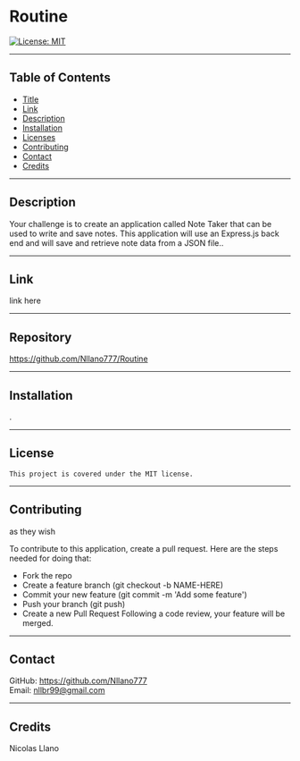 

# Routine

[![License: MIT](https://img.shields.io/badge/License-MIT-yellow.svg)](https://opensource.org/licenses/MIT)

---

## Table of Contents

* [Title](#Title)
* [Link](#Link)
* [Description](#Description)
* [Installation](#Installation)
* [Licenses](#Licenses)
* [Contributing](#Contributing)
* [Contact](#Contact)
* [Credits](#Credits)
    
---

## Description

Your challenge is to create an application called Note Taker that can be used to write and save notes. This application will use an Express.js back end and will save and retrieve note data from a JSON file..

---

## Link 

link here

---

## Repository

https://github.com/Nllano777/Routine

---

## Installation

.

---

## License  
    This project is covered under the MIT license.

---

## Contributing

as they wish

To contribute to this application, create a pull request.
Here are the steps needed for doing that:
- Fork the repo
- Create a feature branch (git checkout -b NAME-HERE)
- Commit your new feature (git commit -m 'Add some feature')
- Push your branch (git push)
- Create a new Pull Request
Following a code review, your feature will be merged.

---

## Contact

GitHub: https://github.com/Nllano777  
Email: nllbr99@gmail.com

---

## Credits

Nicolas Llano

  
